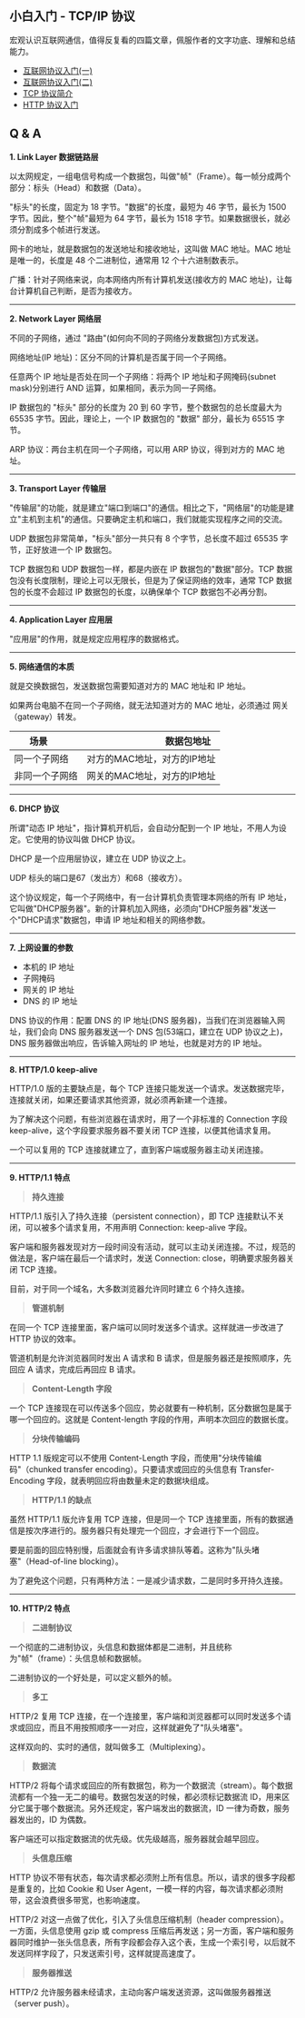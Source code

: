 ## 小白入门 - TCP/IP 协议

宏观认识互联网通信，值得反复看的四篇文章，佩服作者的文字功底、理解和总结能力。

* [互联网协议入门(一)](http://www.ruanyifeng.com/blog/2012/05/internet_protocol_suite_part_i.html)
* [互联网协议入门(二)](http://www.ruanyifeng.com/blog/2012/06/internet_protocol_suite_part_ii.html)
* [TCP 协议简介](http://www.ruanyifeng.com/blog/2017/06/tcp-protocol.html)
* [HTTP 协议入门](http://www.ruanyifeng.com/blog/2016/08/http.html)

## Q & A

**1. Link Layer 数据链路层**

以太网规定，一组电信号构成一个数据包，叫做"帧"（Frame）。每一帧分成两个部分：标头（Head）和数据（Data）。

"标头"的长度，固定为 18 字节。"数据"的长度，最短为 46 字节，最长为 1500 字节。因此，整个"帧"最短为 64 字节，最长为 1518 字节。如果数据很长，就必须分割成多个帧进行发送。

网卡的地址，就是数据包的发送地址和接收地址，这叫做 MAC 地址。MAC 地址是唯一的，长度是 48 个二进制位，通常用 12 个十六进制数表示。

广播：针对子网络来说，向本网络内所有计算机发送(接收方的 MAC 地址)，让每台计算机自己判断，是否为接收方。

-----

**2. Network Layer 网络层**

不同的子网络，通过 "路由"(如何向不同的子网络分发数据包)方式发送。

网络地址(IP 地址)：区分不同的计算机是否属于同一个子网络。

任意两个 IP 地址是否处在同一个子网络：将两个 IP 地址和子网掩码(subnet mask)分别进行 AND 运算，如果相同，表示为同一子网络。

IP 数据包的 "标头" 部分的长度为 20 到 60 字节，整个数据包的总长度最大为 65535 字节。因此，理论上，一个 IP 数据包的 "数据" 部分，最长为 65515 字节。

ARP 协议：两台主机在同一个子网络，可以用 ARP 协议，得到对方的 MAC 地址。

--------

**3. Transport Layer 传输层**

"传输层"的功能，就是建立"端口到端口"的通信。相比之下，"网络层"的功能是建立"主机到主机"的通信。只要确定主机和端口，我们就能实现程序之间的交流。

UDP 数据包非常简单，"标头"部分一共只有 8 个字节，总长度不超过 65535 字节，正好放进一个 IP 数据包。

TCP 数据包和 UDP 数据包一样，都是内嵌在 IP 数据包的"数据"部分。TCP 数据包没有长度限制，理论上可以无限长，但是为了保证网络的效率，通常 TCP 数据包的长度不会超过 IP 数据包的长度，以确保单个 TCP 数据包不必再分割。

---------

**4. Application Layer 应用层**

"应用层"的作用，就是规定应用程序的数据格式。

-------

**5. 网络通信的本质**

就是交换数据包，发送数据包需要知道对方的 MAC 地址和 IP 地址。

如果两台电脑不在同一个子网络，就无法知道对方的 MAC 地址，必须通过 网关（gateway）转发。

| 场景        | 数据包地址   | 
| --------   | -----:  | 
| 同一个子网络     | 对方的MAC地址，对方的IP地址 |  
| 非同一个子网络       |   网关的MAC地址，对方的IP地址   |  

-------

**6. DHCP 协议**

所谓"动态 IP 地址"，指计算机开机后，会自动分配到一个 IP 地址，不用人为设定。它使用的协议叫做 DHCP 协议。

DHCP 是一个应用层协议，建立在 UDP 协议之上。

UDP 标头的端口是67（发出方）和68（接收方）。

这个协议规定，每一个子网络中，有一台计算机负责管理本网络的所有 IP 地址，它叫做"DHCP服务器"。新的计算机加入网络，必须向"DHCP服务器"发送一个"DHCP请求"数据包，申请 IP 地址和相关的网络参数。

-------

**7. 上网设置的参数**

* 本机的 IP 地址
* 子网掩码
* 网关的 IP 地址
* DNS 的 IP 地址

DNS 协议的作用：配置 DNS 的 IP 地址(DNS 服务器)，当我们在浏览器输入网址，我们会向 DNS 服务器发送一个 DNS 包(53端口，建立在 UDP 协议之上)，DNS 服务器做出响应，告诉输入网址的 IP 地址，也就是对方的 IP 地址。

-------

**8. HTTP/1.0 keep-alive**

HTTP/1.0 版的主要缺点是，每个 TCP 连接只能发送一个请求。发送数据完毕，连接就关闭，如果还要请求其他资源，就必须再新建一个连接。

为了解决这个问题，有些浏览器在请求时，用了一个非标准的 Connection 字段 keep-alive，这个字段要求服务器不要关闭 TCP 连接，以便其他请求复用。

一个可以复用的 TCP 连接就建立了，直到客户端或服务器主动关闭连接。

-------

**9. HTTP/1.1 特点**

> **持久连接**

HTTP/1.1 版引入了持久连接（persistent connection），即 TCP 连接默认不关闭，可以被多个请求复用，不用声明 Connection: keep-alive 字段。

客户端和服务器发现对方一段时间没有活动，就可以主动关闭连接。不过，规范的做法是，客户端在最后一个请求时，发送 Connection: close，明确要求服务器关闭 TCP 连接。

目前，对于同一个域名，大多数浏览器允许同时建立 6 个持久连接。

> **管道机制**

在同一个 TCP 连接里面，客户端可以同时发送多个请求。这样就进一步改进了 HTTP 协议的效率。

管道机制是允许浏览器同时发出 A 请求和 B 请求，但是服务器还是按照顺序，先回应 A 请求，完成后再回应 B 请求。

> **Content-Length 字段**

一个 TCP 连接现在可以传送多个回应，势必就要有一种机制，区分数据包是属于哪一个回应的。这就是 Content-length 字段的作用，声明本次回应的数据长度。

> **分块传输编码**

HTTP 1.1 版规定可以不使用 Content-Length 字段，而使用"分块传输编码"（chunked transfer encoding）。只要请求或回应的头信息有 Transfer-Encoding 字段，就表明回应将由数量未定的数据块组成。

> **HTTP/1.1 的缺点**

虽然 HTTP/1.1 版允许复用 TCP 连接，但是同一个 TCP 连接里面，所有的数据通信是按次序进行的。服务器只有处理完一个回应，才会进行下一个回应。

要是前面的回应特别慢，后面就会有许多请求排队等着。这称为"队头堵塞"（Head-of-line blocking）。

为了避免这个问题，只有两种方法：一是减少请求数，二是同时多开持久连接。

-------

**10. HTTP/2 特点**

> **二进制协议**

一个彻底的二进制协议，头信息和数据体都是二进制，并且统称为"帧"（frame）：头信息帧和数据帧。

二进制协议的一个好处是，可以定义额外的帧。

> **多工**

HTTP/2 复用 TCP 连接，在一个连接里，客户端和浏览器都可以同时发送多个请求或回应，而且不用按照顺序一一对应，这样就避免了"队头堵塞"。

这样双向的、实时的通信，就叫做多工（Multiplexing）。

> **数据流**

HTTP/2 将每个请求或回应的所有数据包，称为一个数据流（stream）。每个数据流都有一个独一无二的编号。数据包发送的时候，都必须标记数据流 ID，用来区分它属于哪个数据流。另外还规定，客户端发出的数据流，ID 一律为奇数，服务器发出的，ID 为偶数。

客户端还可以指定数据流的优先级。优先级越高，服务器就会越早回应。

> **头信息压缩**

HTTP 协议不带有状态，每次请求都必须附上所有信息。所以，请求的很多字段都是重复的，比如 Cookie 和 User Agent，一模一样的内容，每次请求都必须附带，这会浪费很多带宽，也影响速度。

HTTP/2 对这一点做了优化，引入了头信息压缩机制（header compression）。一方面，头信息使用 gzip 或 compress 压缩后再发送；另一方面，客户端和服务器同时维护一张头信息表，所有字段都会存入这个表，生成一个索引号，以后就不发送同样字段了，只发送索引号，这样就提高速度了。

> **服务器推送**

HTTP/2 允许服务器未经请求，主动向客户端发送资源，这叫做服务器推送（server push）。
